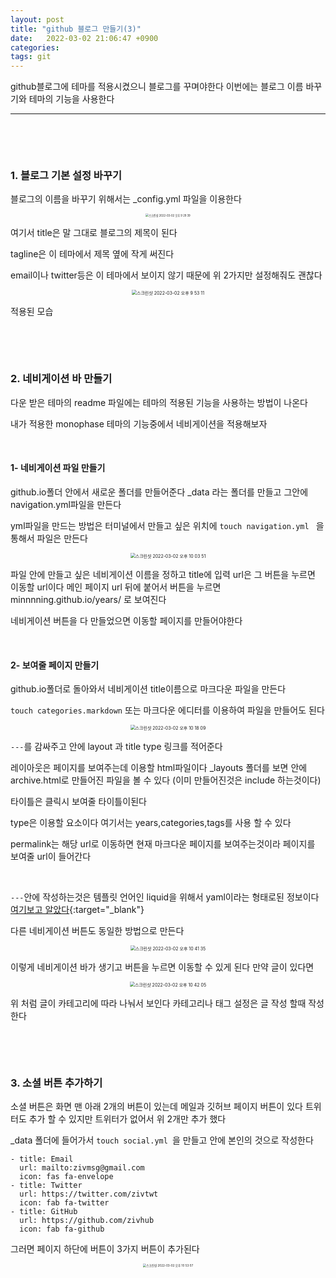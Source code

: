 ```yaml
---
layout: post
title: "github 블로그 만들기(3)"
date:   2022-03-02 21:06:47 +0900
categories:
tags: git
---
```


github블로그에 테마를 적용시켰으니 블로그를 꾸며야한다 이번에는 블로그 이름 바꾸기와 테마의 기능을 사용한다

---

&nbsp;

&nbsp;

### 1. 블로그 기본 설정 바꾸기

블로그의 이름을 바꾸기 위해서는 _config.yml 파일을 이용한다

<center>
<img alt="스크린샷 2022-03-02 오후 9 29 39" src="https://user-images.githubusercontent.com/80758613/156361954-73c24192-7721-4d46-a5ec-b9759b8ac676.png" style="zoom:30%;">
</center>

여기서 title은 말 그대로 블로그의 제목이 된다

tagline은 이 테마에서 제목 옆에 작게 써진다

email이나 twitter등은 이 테마에서 보이지 않기 때문에 위 2가지만 설정해줘도 괜찮다

<center>
<img alt="스크린샷 2022-03-02 오후 9 53 11" src="https://user-images.githubusercontent.com/80758613/156366021-e36b445e-2c63-400a-af1f-9e681aace316.png" style="zoom:50%;">
</center>

적용된 모습

&nbsp;

&nbsp;

### 2. 네비게이션 바 만들기

다운 받은 테마의 readme 파일에는 테마의 적용된 기능을 사용하는 방법이 나온다

내가 적용한 monophase 테마의 기능중에서 네비게이션을 적용해보자

&nbsp;

#### 1- 네비게이션 파일 만들기

github.io폴더 안에서 새로운 폴더를 만들어준다 _data 라는 폴더를 만들고 그안에 navigation.yml파일을 만든다

yml파일을 만드는 방법은 터미널에서 만들고 싶은 위치에 `touch navigation.yml ` 을 통해서 파일은 만든다

<center>
<img alt="스크린샷 2022-03-02 오후 10 03 51" src="https://user-images.githubusercontent.com/80758613/156366873-9b9f7226-a1d6-4b3b-929e-1b5749507149.png" style="zoom:50%;">
</center>

파일 안에 만들고 싶은 네비게이션 이름을 정하고 title에 입력 url은 그 버튼을 누르면 이동할 url이다 메인 페이지 url 뒤에 붙어서 버튼을 누르면 minnnning.github.io/years/ 로 보여진다

네비게이션 버튼을 다 만들었으면 이동할 페이지를 만들어야한다

&nbsp;

#### 2- 보여줄 페이지 만들기

github.io폴더로 돌아와서 네비게이션 title이름으로 마크다운 파일을 만든다

`touch categories.markdown` 또는 마크다운 에디터를 이용하여 파일을 만들어도 된다

<center>
<img alt="스크린샷 2022-03-02 오후 10 18 09" src="https://user-images.githubusercontent.com/80758613/156369122-8513966a-b9bf-4667-a8b6-96b58efd8bde.png" style="zoom:50%;">
</center>

`---`를 감싸주고 안에 layout 과 title type 링크를 적어준다

레이아웃은 페이지를 보여주는데 이용할 html파일이다 _layouts 폴더를 보면 안에 archive.html로 만들어진 파일을 볼 수 있다 (이미 만들어진것은 include 하는것이다)

타이틀은 클릭시 보여줄 타이틀이된다

type은 이용할 요소이다 여기서는 years,categories,tags를 사용 할 수 있다

permalink는 해당 url로 이동하면 현재 마크다운 페이지를 보여주는것이라 페이지를 보여줄 url이 들어간다

&nbsp;

`---`안에 작성하는것은 템플릿 언어인 liquid을 위해서 yaml이라는 형태로된 정보이다 [여기보고 알았다](https://velog.io/@kasterra/Github-블로그-만들기-첫걸음-Jekyll-기초){:target="_blank"}

다른 네비게이션 버튼도 동일한 방법으로 만든다

<center>
<img alt="스크린샷 2022-03-02 오후 10 41 35" src="https://user-images.githubusercontent.com/80758613/156373036-d338e15e-aa80-426a-bcf8-a1a66373ba90.png" style="zoom:50%;">
</center>

이렇게 네비게이션 바가 생기고 버튼을 누르면 이동할 수 있게 된다 만약 글이 있다면

<center>
<img alt="스크린샷 2022-03-02 오후 10 42 05" src="https://user-images.githubusercontent.com/80758613/156373257-0e126acc-623c-4ef9-9601-2b428d47affe.png" style="zoom:50%;">
</center>

위 처럼 글이 카테고리에 따라 나눠서 보인다 카테고리나 태그 설정은 글 작성 할때 작성한다

&nbsp;

&nbsp;

###  3. 소셜 버튼 추가하기

소셜 버튼은 화면 맨 아래 2개의 버튼이 있는데 메일과 깃허브 페이지 버튼이 있다 트위터도 추가 할 수 있지만 트위터가 없어서 위 2개만 추가 했다

_data 폴더에 들어가서 `touch social.yml `을 만들고 안에 본인의 것으로 작성한다

```
- title: Email
  url: mailto:zivmsg@gmail.com
  icon: fas fa-envelope
- title: Twitter
  url: https://twitter.com/zivtwt
  icon: fab fa-twitter
- title: GitHub
  url: https://github.com/zivhub
  icon: fab fa-github
```



그러면 페이지 하단에 버튼이 3가지 버튼이 추가된다

<center>
<img alt="스크린샷 2022-03-02 오후 10 53 07" src="https://user-images.githubusercontent.com/80758613/156374816-f351ac0c-6f6d-4755-93c8-fe765e664be6.png" style="zoom:33%;">
</center>
